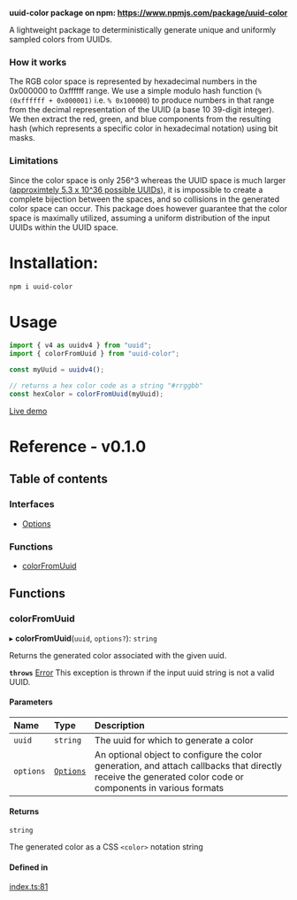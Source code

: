 **uuid-color package on npm: https://www.npmjs.com/package/uuid-color**

A lightweight package to deterministically generate unique and uniformly sampled colors from UUIDs.

### How it works

The RGB color space is represented by hexadecimal numbers in the 0x000000 to 0xffffff range. We use a simple modulo hash function (`% (0xffffff + 0x000001)` i.e. `% 0x100000`) to produce numbers in that range from the decimal representation of the UUID (a base 10 39-digit integer). We then extract the red, green, and blue components from the resulting hash (which represents a specific color in hexadecimal notation) using bit masks.

### Limitations

Since the color space is only 256^3 whereas the UUID space is much larger ([approximtely 5.3 x 10^36 possible UUIDs](https://www.uuidtools.com/what-is-uuid#overview)), it is impossible to create a complete bijection between the spaces, and so collisions in the generated color space can occur. This package does however guarantee that the color space is maximally utilized, assuming a uniform distribution of the input UUIDs within the UUID space.

# Installation:

```sh
npm i uuid-color
```

# Usage

```js
import { v4 as uuidv4 } from "uuid";
import { colorFromUuid } from "uuid-color";

const myUuid = uuidv4();

// returns a hex color code as a string "#rrggbb"
const hexColor = colorFromUuid(myUuid);
```

[Live demo](https://codesandbox.io/s/uuid-color-usage-o0e4o)

# Reference - v0.1.0

## Table of contents

### Interfaces

- [Options](docs/dist/interfaces/Options.md)

### Functions

- [colorFromUuid](docs/dist/README.md#colorfromuuid)

## Functions

### colorFromUuid

▸ **colorFromUuid**(`uuid`, `options?`): `string`

Returns the generated color associated with the given uuid.

**`throws`** [Error](https://developer.mozilla.org/en-US/docs/web/javascript/reference/global_objects/error)
This exception is thrown if the input uuid string is not a valid UUID.

#### Parameters

| Name | Type | Description |
| :------ | :------ | :------ |
| `uuid` | `string` | The uuid for which to generate a color |
| `options` | [`Options`](docs/dist/interfaces/Options.md) | An optional object to configure the color generation, and attach callbacks that directly receive the generated color code or components in various formats |

#### Returns

`string`

The generated color as a CSS `<color>` notation string

#### Defined in

[index.ts:81](https://github.com/loucadufault/uuid-color/blob/1d2a5c0/src/index.ts#L81)
